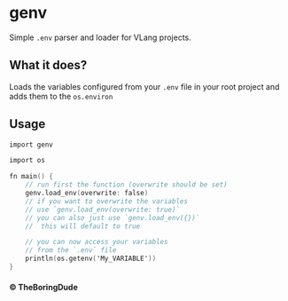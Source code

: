 # genv
Simple `.env` parser and loader for VLang projects.

## What it does?
Loads the variables configured from your `.env` file in your root project and adds them to the `os.environ`

## Usage
```v
import genv

import os

fn main() {
    // run first the function (overwrite should be set)
    genv.load_env(overwrite: false)
    // if you want to overwrite the variables
    // use `genv.load_env(overwrite: true)`
    // you can also just use `genv.load_env({})`
    //  this will default to true

    // you can now access your variables
    // from the `.env` file
    println(os.getenv('My_VARIABLE'))
}
```

#### &copy; TheBoringDude